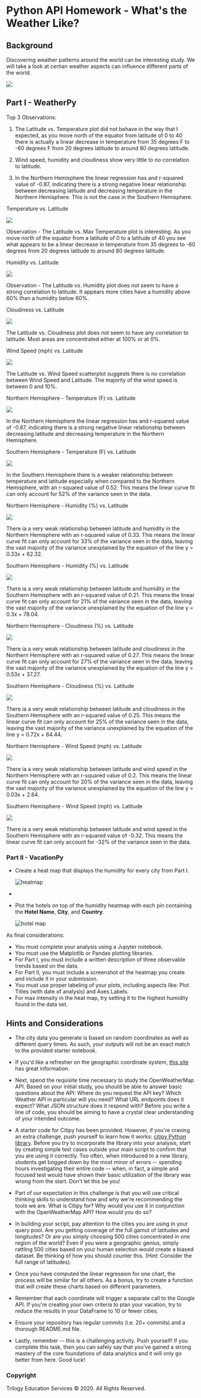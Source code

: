 # Python API Homework - What's the Weather Like?

## Background

Discovering weather patterns around the world can be interesting study.  We will take a look at certian weather aspects can influence different parts of the world. 

![](2020-12-16-22-31-34.png)

## Part I - WeatherPy

Top 3 Observations: 
1. The Latitude vs. Temperature plot did not behave in the way that I expected, as you move north of the equator from latitude of 0 to 40 there is actually a linear decrease in temperature from 35 degrees F to -60 degrees F from 20 degrees latitude to around 80 degrees latitude.

2. Wind speed, humidity and cloudiness show very little to no correlation to latitude.

3. In the Northern Hemisphere the linear regression has and r-squared value of -0.87, indicating there is a strong negative linear relationship between decreasing latitude and decreasing temperature in the Northern Hemisphere. This is not the case in the Southern Hemisphere.


Temperature vs. Latitude

![](2020-12-16-22-20-01.png)

Observation - The Latitude vs. Max Temperature plot is interesting. As you move north of the equator from a latitude of 0 to a latitude of 40 you see what appears to be a linear decrease in temperature from 35 degrees to -60 degrees from 20 degrees latitude to around 80 degrees latitude.

Humidity vs. Latitude

![](2020-12-16-22-21-14.png)

Observation - The Latitude vs. Humidity plot does not seem to have a strong correlation to latitude. It appears more cities have a humidity above 60% than a humidity below 60%.

Cloudiness vs. Latitude

![](2020-12-16-22-22-23.png)

The Latitude vs. Cloudiness plot does not seem to have any correlation to latitude. Most areas are concentrated either at 100% or at 0%.

Wind Speed (mph) vs. Latitude

![](2020-12-16-22-24-48.png)

The Latitude vs. Wind Speed scatterplot suggests there is no correlation between Wind Speed and Latitude. The majority of the wind speed is between 0 and 10%.


Northern Hemisphere - Temperature (F) vs. Latitude

![](2020-12-16-22-26-26.png)

In the Northern Hemisphere the linear regression has and r-squared value of -0.87, indicating there is a strong negative linear relationship between decreasing latitude and decreasing temperature in the Northern Hemisphere.


Southern Hemisphere - Temperature (F) vs. Latitude

![](2020-12-16-22-27-20.png)

In the Southern Hemisphere there is a weaker relationship between temperature and latitude especially when compared to the Northern Hemisphere, with an r-squared value of 0.52. This means the linear curve fit can only account for 52% of the variance seen in the data.


Northern Hemisphere - Humidity (%) vs. Latitude

![](2020-12-16-22-28-21.png)

There ia a very weak relationship between latitude and humidity in the Northern Hemisphere with an r-squared value of 0.33. This means the linear curve fit can only account for 33% of the variance seen in the data, leaving the vast majority of the variance unexplained by the equation of the line y = 0.33x + 62.32.


Southern Hemisphere - Humidity (%) vs. Latitude

![](2020-12-16-22-32-09.png)

There ia a very weak relationship between latitude and humidity in the Southern Hemisphere with an r-squared value of 0.21. This means the linear curve fit can only account for 21% of the variance seen in the data, leaving the vast majority of the variance unexplained by the equation of the line y = 0.3x + 78.04.


Northern Hemisphere - Cloudiness (%) vs. Latitude

![](2020-12-16-22-34-07.png)

There ia a very weak relationship between latitude and cloudiness in the Northern Hemisphere with an r-squared value of 0.27. This means the linear curve fit can only account for 27% of the variance seen in the data, leaving the vast majority of the variance unexplained by the equation of the line y = 0.53x + 37.27.


Southern Hemisphere - Cloudiness (%) vs. Latitude

![](2020-12-16-22-35-16.png)

There ia a very weak relationship between latitude and cloudiness in the Southern Hemisphere with an r-squared value of 0.25. This means the linear curve fit can only account for 25% of the variance seen in the data, leaving the vast majority of the variance unexplained by the equation of the line y = 0.72x + 64.44.


Northern Hemisphere - Wind Speed (mph) vs. Latitude

![](2020-12-16-22-36-03.png)

There ia a very weak relationship between latitude and wind speed in the Northern Hemisphere with an r-squared value of 0.2. This means the linear curve fit can only account for 20% of the variance seen in the data, leaving the vast majority of the variance unexplained by the equation of the line y = 0.03x + 2.64.


Southern Hemisphere - Wind Speed (mph) vs. Latitude

![](2020-12-16-22-36-43.png)

There ia a very weak relationship between latitude and wind speed in the Southern Hemisphere with an r-squared value of -0.32. This means the linear curve fit can only account for -32% of the variance seen in the data.

### Part II - VacationPy

* Create a heat map that displays the humidity for every city from Part I.

  ![heatmap](Images/heatmap.png)

*

* Plot the hotels on top of the humidity heatmap with each pin containing the **Hotel Name**, **City**, and **Country**.

  ![hotel map](Images/hotel_map.png)

As final considerations:

* You must complete your analysis using a Jupyter notebook.
* You must use the Matplotlib or Pandas plotting libraries.
* For Part I, you must include a written description of three observable trends based on the data.
* For Part II, you must include a screenshot of the heatmap you create and include it in your submission.
* You must use proper labeling of your plots, including aspects like: Plot Titles (with date of analysis) and Axes Labels.
* For max intensity in the heat map, try setting it to the highest humidity found in the data set.

## Hints and Considerations

* The city data you generate is based on random coordinates as well as different query times. As such, your outputs will not be an exact match to the provided starter notebook.

* If you'd like a refresher on the geographic coordinate system, [this site](http://desktop.arcgis.com/en/arcmap/10.3/guide-books/map-projections/about-geographic-coordinate-systems.htm) has great information.

* Next, spend the requisite time necessary to study the OpenWeatherMap API. Based on your initial study, you should be able to answer basic questions about the API: Where do you request the API key? Which Weather API in particular will you need? What URL endpoints does it expect? What JSON structure does it respond with? Before you write a line of code, you should be aiming to have a crystal clear understanding of your intended outcome.

* A starter code for Citipy has been provided. However, if you're craving an extra challenge, push yourself to learn how it works: [citipy Python library](https://pypi.python.org/pypi/citipy). Before you try to incorporate the library into your analysis, start by creating simple test cases outside your main script to confirm that you are using it correctly. Too often, when introduced to a new library, students get bogged down by the most minor of errors -- spending hours investigating their entire code -- when, in fact, a simple and focused test would have shown their basic utilization of the library was wrong from the start. Don't let this be you!

* Part of our expectation in this challenge is that you will use critical thinking skills to understand how and why we're recommending the tools we are. What is Citipy for? Why would you use it in conjunction with the OpenWeatherMap API? How would you do so?

* In building your script, pay attention to the cities you are using in your query pool. Are you getting coverage of the full gamut of latitudes and longitudes? Or are you simply choosing 500 cities concentrated in one region of the world? Even if you were a geographic genius, simply rattling 500 cities based on your human selection would create a biased dataset. Be thinking of how you should counter this. (Hint: Consider the full range of latitudes).

* Once you have computed the linear regression for one chart, the process will be similar for all others. As a bonus, try to create a function that will create these charts based on different parameters.

* Remember that each coordinate will trigger a separate call to the Google API. If you're creating your own criteria to plan your vacation, try to reduce the results in your DataFrame to 10 or fewer cities.

* Ensure your repository has regular commits (i.e. 20+ commits) and a thorough README.md file.

* Lastly, remember -- this is a challenging activity. Push yourself! If you complete this task, then you can safely say that you've gained a strong mastery of the core foundations of data analytics and it will only go better from here. Good luck!

### Copyright

Trilogy Education Services © 2020. All Rights Reserved.
